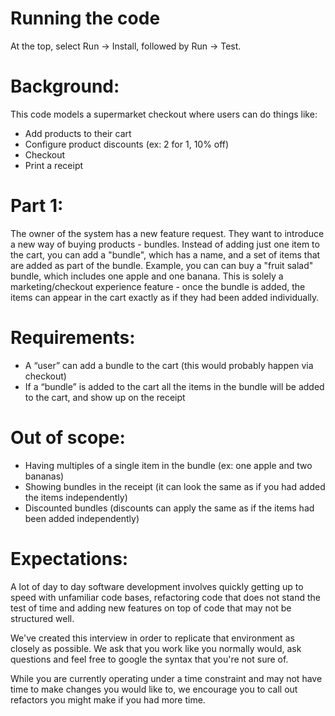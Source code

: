 # Running the code

At the top, select Run -> Install, followed by Run -> Test.

# Background:

This code models a supermarket checkout where users can do things like:
- Add products to their cart
- Configure product discounts (ex: 2 for 1, 10% off)
- Checkout
- Print a receipt

# Part 1:

The owner of the system has a new feature request. They want to introduce a new way of buying products - bundles. Instead of adding just one item to the cart, you can add a "bundle", which has a name, and a set of items that are added as part of the bundle.  Example, you can can buy a "fruit salad" bundle, which includes one apple and one banana. This is solely a marketing/checkout experience feature - once the bundle is added, the items can appear in the cart exactly as if they had been added individually.

# Requirements:
- A “user” can add a bundle to the cart (this would probably happen via checkout)
- If a “bundle” is added to the cart all the items in the bundle will be added to the cart, and show up on the receipt

# Out of scope:
- Having multiples of a single item in the bundle (ex: one apple and two bananas)
- Showing bundles in the receipt (it can look the same as if you had added the items independently)
- Discounted bundles (discounts can apply the same as if the items had been added independently)

# Expectations:

A lot of day to day software development involves quickly getting up to speed with unfamiliar code bases, refactoring code that does not stand the test of time and adding new features on top of code that may not be structured well.

We've created this interview in order to replicate that environment as closely as possible. We ask that you work like you normally would, ask questions and feel free to google the syntax that you're not sure of.

While you are currently operating under a time constraint and may not have time to make changes you would like to, we encourage you to call out refactors you might make if you had more time.
